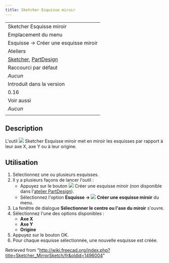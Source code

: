 ```yaml
---
title: Sketcher Esquisse miroir
---
```

|  |
| --- |
| Sketcher Esquisse miroir |
| Emplacement du menu |
| Esquisse → Créer une esquisse miroir |
| Ateliers |
| [Sketcher](/Sketcher_Workbench/fr "Sketcher Workbench/fr"), [PartDesign](/PartDesign_Workbench/fr "PartDesign Workbench/fr") |
| Raccourci par défaut |
| *Aucun* |
| Introduit dans la version |
| 0.16 |
| Voir aussi |
| *Aucun* |
|  |

## Description

L'outil ![](/images/Sketcher_MirrorSketch.svg) Sketcher Esquisse miroir met en miroir les esquisses par rapport à leur axe X, axe Y ou à leur origine.

## Utilisation

1. Sélectionnez une ou plusieurs esquisses.
2. Il y a plusieurs façons de lancer l'outil :
   * Appuyez sur le bouton ![](/images/Sketcher_MirrorSketch.svg) Créer une esquisse miroir (non disponible dans l'[atelier PartDesign](/PartDesign_Workbench/fr "PartDesign Workbench/fr")).
   * Sélectionnez l'option **Esquisse → ![](/images/Sketcher_MirrorSketch.svg) Créer une esquisse miroir** du menu.
3. La fenêtre de dialogue **Sélectionner le centre ou l'axe du miroir** s'ouvre.
4. Sélectionnez l'une des options disponibles :
   * **Axe X**
   * **Axe Y**
   * **Origine**
5. Appuyez sur le bouton OK.
6. Pour chaque esquisse sélectionnée, une nouvelle esquisse est créée.

Retrieved from "<http://wiki.freecad.org/index.php?title=Sketcher_MirrorSketch/fr&oldid=1496004>"